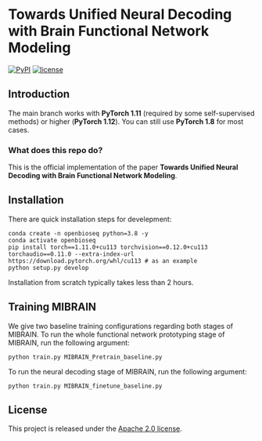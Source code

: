 # Towards Unified Neural Decoding with Brain Functional Network Modeling
[![PyPI](https://img.shields.io/pypi/v/OpenBioSeq)](https://pypi.org/project/OpenBioSeq)
[![license](https://img.shields.io/badge/license-Apache--2.0-%23B7A800)](https://github.com/Westlake-AI/OpenBioSeq/blob/main/LICENSE)

## Introduction

The main branch works with **PyTorch 1.11** (required by some self-supervised methods) or higher (**PyTorch 1.12**). You can still use **PyTorch 1.8** for most cases.

### What does this repo do?

This is the official implementation of the paper **Towards Unified Neural Decoding with Brain Functional Network Modeling**.


## Installation

There are quick installation steps for develepment:

```shell
conda create -n openbioseq python=3.8 -y
conda activate openbioseq
pip install torch==1.11.0+cu113 torchvision==0.12.0+cu113 torchaudio==0.11.0 --extra-index-url https://download.pytorch.org/whl/cu113 # as an example
python setup.py develop
```

Installation from scratch typically takes less than 2 hours.

## Training MIBRAIN

We give two baseline training configurations regarding both stages of MIBRAIN.
To run the whole functional network prototyping stage of MIBRAIN, run the following argument:
```shell
python train.py MIBRAIN_Pretrain_baseline.py
```
To run the neural decoding stage of MIBRAIN, run the following argument:
```shell
python train.py MIBRAIN_finetune_baseline.py
```

## License

This project is released under the [Apache 2.0 license](LICENSE).
